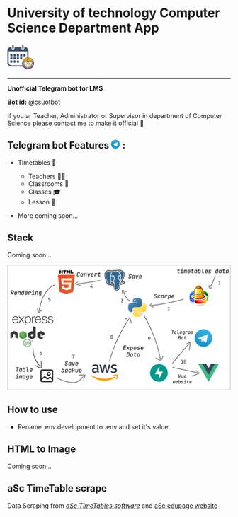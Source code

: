 # University of technology Computer Science Department App

<img src="readme/app_logo.png" width="60" height="60">

___
**Unofficial Telegram bot for LMS**

**Bot id:** [@csuotbot](https://t.me/csuotbot)

If you ar Teacher, Administrator or Supervisor in department of Computer Science please contact me to make it official
💙

## Telegram bot Features <img src="readme/telegram_logo.svg" width="20"> :

* Timetables 📅
    * Teachers 👩‍🏫
    * Classrooms 🏫
    * Classes 🎓
    * Lesson 📖

* More coming soon...

## Stack

Coming soon...

<img src="readme/stack.png">

## How to use

* Rename .env.development to .env and set it's value

## HTML to Image

Coming soon...

## aSc TimeTable scrape

Data Scraping from [*aSc TimeTables software*](https://asctimetables.com/)
and [aSc edupage website](edupage.org/timetable)